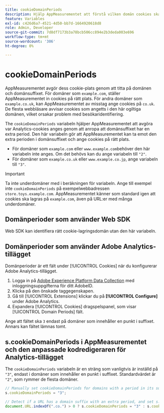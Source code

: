 ```yaml
---
title: cookieDomainPeriods
description: Hjälp AppMeasurementet att förstå vilken domän cookies ska lagras i om domänen har en punkt i suffixet.
feature: Variables
exl-id: c426d6a7-4521-4d50-bb7d-1664920618d8
role: Admin, Developer
source-git-commit: 7d8df7173b3a78bcb506cc894e2b3deda003e696
workflow-type: tm+mt
source-wordcount: '306'
ht-degree: 0%

---
```



# cookieDomainPeriods

AppMeasurementet avgör dess cookie-plats genom att titta på domänen och domänsuffixet. För domäner som `example.com`, ställer AppMeasurementet in cookies på rätt plats. För andra domäner som `example.co.uk`, kan AppMeasurementet av misstag ange cookies på `co.uk`. De flesta webbläsare avvisar cookies som angetts i den här ogiltiga domänen, vilket orsakar problem med besökaridentifiering.

The `cookieDomainPeriods` variabeln hjälper AppMeasurementet att avgöra var Analytics-cookies anges genom att anropa att domänsuffixet har en extra period. Den här variabeln gör att AppMeasurementet kan ta emot den extra perioden i domänsuffixet och ange cookies på rätt plats.

* För domäner som `example.com` eller `www.example.com`behöver den här variabeln inte anges. Om det behövs kan du ange variabeln till `"2"`.
* För domäner som `example.co.uk` eller `www.example.co.jp`, ange variabeln till `"3"`.

>[!IMPORTANT]
>
>Ta inte underdomäner med i beräkningen för variabeln. Ange till exempel inte `cookieDomainPeriods` på exempelwebbadressen `store.toys.example.com`. AppMeasurementet känner som standard igen att cookies ska lagras på `example.com`, även på URL:er med många underdomäner.

## Domänperioder som använder Web SDK

Web SDK kan identifiera rätt cookie-lagringsdomän utan den här variabeln.

## Domänperioder som använder Adobe Analytics-tillägget

Domänperioder är ett fält under [!UICONTROL Cookies] när du konfigurerar Adobe Analytics-tillägget.

1. Logga in på [Adobe Experience Platform Data Collection](https://experience.adobe.com/data-collection) med inloggningsuppgifterna för ditt AdobeID.
1. Klicka på den önskade taggegenskapen.
1. Gå till [!UICONTROL Extensions] klickar du på **[!UICONTROL Configure]** under Adobe Analytics.
1. Expandera [!UICONTROL Cookies] dragspelspanel, som visar [!UICONTROL Domain Periods] fält.

Ange att fältet ska `3` endast på domäner som innehåller en punkt i suffixet. Annars kan fältet lämnas tomt.

## s.cookieDomainPeriods i AppMeasurementet och den anpassade kodredigeraren för Analytics-tillägget

The `cookieDomainPeriods` variabeln är en sträng som vanligtvis är inställd på `"3"`, endast i domäner som innehåller en punkt i suffixet. Standardvärdet är `"2"`, som rymmer de flesta domäner.

```js
// Manually set cookieDomainPeriods for domains with a period in its suffix, such as www.example.co.uk
s.cookieDomainPeriods = "3";

// Detect if a URL has a domain suffix with an extra period, and set s.cookieDomainPeriods automatically
document.URL.indexOf(".co.") > 0 ? s.cookieDomainPeriods = "3" : s.cookieDomainPeriods = "2";
```
